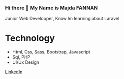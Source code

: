 ### Hi there 👋 My Name is Majda FANNAN

Junior Web Developper, Know Im learning about Laravel 



<h1>Technology</h1>
  
<ul>
  <li>Html, Css, Sass, Bootstrap, Javascript</li>
  <li>Sql, PHP</li>
  <li>Ui/Ux Design</li>
</ul>  
  



<a href="https://www.linkedin.com/in/majda-fannan-030640110/"> LinkedIn<a>



